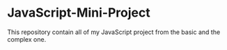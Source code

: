# JavaScript-Mini-Project
This repository contain all of my JavaScript project from the basic and the complex one.

